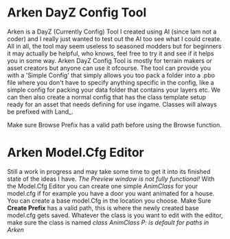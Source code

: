 # Arken DayZ Config Tool
Arken is a DayZ (Currently Config) Tool I created using AI (since Iam not a coder) and I really just wanted to test out the AI too see what I could create. All in all, the tool may seem useless to seasoned modders but for beginners it may actually be helpful, who knows, feel free to try it and see if it helps you in some way. 
Arken DayZ Config Tool is mostly for terrain makers or asset creators but anyone can use it ofcourse.
The tool can provide you with a 'Simple Config' that simply allows you too pack a folder into a .pbo file where you don't have to specify anything specific in the config, like a simple config for packing your data folder that contains your layers etc.
We can then also create a normal config that has the class template setup ready for an asset that needs defining for use ingame. Classes will always be prefixed with Land_.

Make sure Browse Prefix has a valid path before using the Browse function.

# Arken Model.Cfg Editor
Still a work in progress and may take some time to get it into its finished state of the ideas I have.
*The Preview window is not fully functional!*
With the Model.Cfg Editor you can create one simple *AnimClass* for your model.cfg if for example you have a door you want animated for a house. You can create a base model.Cfg in the location you choose. Make Sure **Create Prefix** has a valid path, this is where the newly created base model.cfg gets saved.
Whatever the class is you want to edit with the editor, make sure the class is named *class AnimClass*
*P: is default for paths in Arken*
